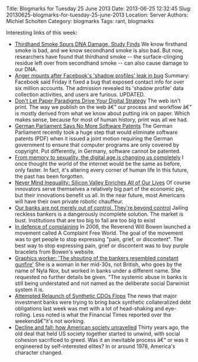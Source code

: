 Title: Blogmarks for Tuesday 25 June 2013
Date: 2013-06-25 12:32:45
Slug: 20130625-blogmarks-for-tuesday-25-june-2013
Location: Server
Authors: Michiel Scholten
Category: blogmarks
Tags: rant, blogmarks

<p>Interesting links of this week:</p>
<ul class="blogmarks"><li><a href="http://www.huffingtonpost.com/2013/06/24/thirdhand-smoke-dna-damage-cells_n_3474797.html">Thirdhand Smoke Spurs DNA Damage, Study Finds</a> We know firsthand smoke is bad, and we know secondhand smoke is also bad. But now, researchers have found that thirdhand smoke -- the surface-clinging residue left over from secondhand smoke -- can also cause damage to our DNA.</li>
<li><a href="http://www.zdnet.com/anger-mounts-after-facebooks-shadow-profiles-leak-in-bug-7000017167/">Anger mounts after Facebook's 'shadow profiles' leak in bug</a> Summary: Facebook said Friday it fixed a bug that exposed contact info for over six million accounts. The admission revealed its 'shadow profile' data collection activities, and users are furious. UPDATED.</li>
<li><a href="http://blogs.hbr.org/cs/2013/06/dont_let_paper_paradigms_drive.html">Don't Let Paper Paradigms Drive Your Digital Strategy</a> The web isn't print.  The way we publish on the web â€” our process and workflow â€” is mostly derived from what we know about putting ink on paper. Which makes sense, because for most of human history, print was all we had.</li>
<li><a href="https://www.eff.org/deeplinks/2013/06/german-parliament-says-no-more-software-patents">German Parliament Says No More Software Patents</a> The German Parliament recently took a huge step that would eliminate software patents (PDF) when it issued a joint motion requiring the German government to ensure that computer programs are only covered by copyright. Put differently, in Germany, software cannot be patented.</li>
<li><a href="http://www.guardian.co.uk/commentisfree/2013/jun/21/memory-sexuality-digital-age-changing-human">From memory to sexuality, the digital age is changing us completely</a> I once thought the world of the internet would be the same as before, only faster. In fact, it's altering every corner of human life In this future, the past has been forgotten.</li>
<li><a href="http://www.thedailybeast.com/articles/2013/05/30/never-mind-inequality-silicon-valley-enriches-all-of-our-lives.html">Never Mind Inequality: Silicon Valley Enriches All of Our Lives</a> Of course innovators serve themselves a relatively big part of the economic pie, but their innovations benefit us all.  In the near future, most Americans will have their own private robotic chauffeur.</li>
<li><a href="http://www.guardian.co.uk/commentisfree/joris-luyendijk-banking-blog/2013/jun/19/banking-britain-beyond-control">Our banks are not merely out of control. They're beyond control</a> Jailing reckless bankers is a dangerously incomplete solution. The market is bust. Institutions that are too big to fail are too big to exist</li>
<li><a href="http://m.aljazeera.com/story/2013615143512361164">In defence of complaining</a> In 2006, the Reverend Will Bowen launched a movement called A Complaint Free World. The goal of the movement was to get people to stop expressing "pain, grief, or discontent".  The best way to stop expressing pain, grief or discontent was to buy purple bracelets from Bowen's website.</li>
<li><a href="http://www.guardian.co.uk/commentisfree/joris-luyendijk-banking-blog/2013/jun/20/graveyard-shift-graphics-worker-bank">Graphics worker: 'The shouting of the bankers resembled constant gunfire'</a> She is a woman in her mid-30s, not British, who goes by the name of Nyla Nox, but worked in banks under a different name. She requested no further details be given.  "The systemic abuse in banks is still being understated and not named as the deliberate social Darwinist system it is.</li>
<li><a href="http://mobile.slate.com/blogs/moneybox/2013/06/17/synthetic_cdo_comeback_flops.html">Attempted Relaunch of Synthetic CDOs Flops</a> The news that major investment banks were trying to bring back synthetic collateralized debt obligations last week was met with a lot of head-shaking and eye-rolling. Less noted is what the Financial Times reported over the weekendâ€”it's not working.</li>
<li><a href="http://www.guardian.co.uk/world/2013/jun/19/decline-fall-american-society-unravelled">Decline and fall: how American society unravelled</a> Thirty years ago, the old deal that held US society together started to unwind, with social cohesion sacrificed to greed. Was it an inevitable process â€“ or was it engineered by self-interested elites?  In or around 1978, America's character changed.</li>
</ul>
